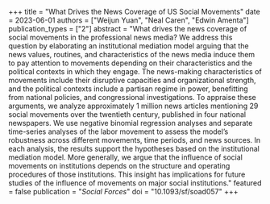 +++
title = "What Drives the News Coverage of US Social Movements"
date = 2023-06-01
authors = ["Weijun Yuan", "Neal Caren", "Edwin Amenta"]
publication_types = ["2"]
abstract = "What drives the news coverage of social movements in the professional news media? We address this question by elaborating an institutional mediation model arguing that the news values, routines, and characteristics of the news media induce them to pay attention to movements depending on their characteristics and the political contexts in which they engage. The news-making characteristics of movements include their disruptive capacities and organizational strength, and the political contexts include a partisan regime in power, benefitting from national policies, and congressional investigations. To appraise these arguments, we analyze approximately 1 million news articles mentioning 29 social movements over the twentieth century, published in four national newspapers. We use negative binomial regression analyses and separate time-series analyses of the labor movement to assess the model’s robustness across different movements, time periods, and news sources. In each analysis, the results support the hypotheses based on the institutional mediation model. More generally, we argue that the influence of social movements on institutions depends on the structure and operating procedures of those institutions. This insight has implications for future studies of the influence of movements on major social institutions."
featured = false
publication = "*Social Forces*"
doi = "10.1093/sf/soad057"
+++

